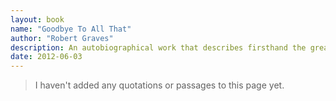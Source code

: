 ```yaml
---
layout: book
name: "Goodbye To All That"
author: "Robert Graves"
description: An autobiographical work that describes firsthand the great tectonic shifts in English society following the First World War, Robert Graves's Goodbye to All That is a matchless evocation of the Great War's haunting legacy.
date: 2012-06-03
---
```


> I haven't added any quotations or passages to this page yet.
